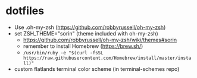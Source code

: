 # dotfiles
- Use .oh-my-zsh (https://github.com/robbyrussell/oh-my-zsh)
- set ZSH_THEME="sorin" (theme included with oh-my-zsh)
  - https://github.com/robbyrussell/oh-my-zsh/wiki/themes#sorin
  - remember to install Homebrew (https://brew.sh/)
   - `/usr/bin/ruby -e "$(curl -fsSL https://raw.githubusercontent.com/Homebrew/install/master/install)"`
- custom flatlands terminal color scheme (in terminal-schemes repo)
